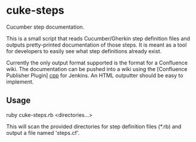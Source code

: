 cuke-steps
==========

Cucumber step documentation.

This is a small script that reads Cucumber/Gherkin step definition files and outputs pretty-printed documentation of those steps.  It is meant as a tool for developers to easily see what step definitions already exist.

Currently the only output format supported is the format for a Confluence wiki.  The documentation can be pushed into a wiki using the [Confluence Publisher Plugin] [cpp] for Jenkins.  An HTML outputter should be easy to implement.

  [cpp]: https://wiki.jenkins-ci.org/display/JENKINS/Confluence+Publisher+Plugin

Usage
-----

  ruby cuke-steps.rb &lt;directories...&gt;

This will scan the provided directories for step definition files (*.rb) and output a file named 'steps.cf'.
